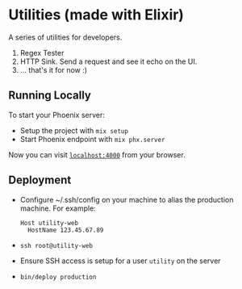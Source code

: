 # Utilities (made with Elixir)

A series of utilities for developers.

1. Regex Tester
1. HTTP Sink. Send a request and see it echo on the UI.
1. ... that's it for now :)

## Running Locally

To start your Phoenix server:

  * Setup the project with `mix setup`
  * Start Phoenix endpoint with `mix phx.server`

Now you can visit [`localhost:4000`](http://localhost:4000) from your browser.

## Deployment

- Configure ~/.ssh/config on your machine to alias the production machine. For
  example:

  ```
  Host utility-web
    HostName 123.45.67.89
  ```

- `ssh root@utility-web`
- Ensure SSH access is setup for a user `utility` on the server
- `bin/deploy production`
